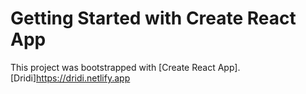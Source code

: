# Getting Started with Create React App

This project was bootstrapped with [Create React App].
[Dridi]https://dridi.netlify.app
